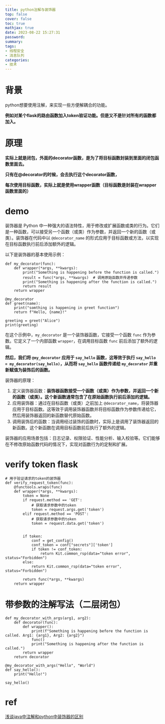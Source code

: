 ```yaml
---
title: python注解与装饰器
top: false
cover: false
toc: true
mathjax: true
date: 2023-08-22 15:27:31
password:
summary:
tags:
- 线程安全
- 消息队列
categories:
- 技术
---
```




# 背景

python想要使用注解，来实现一些方便解耦合的功能。

**例如对某个flask的路由函数加入token验证功能。但是又不是针对所有的函数都加入。**



# 原理

**实际上就是闭包，外面的decorator函数，是为了将目标函数封装到里面的闭包函数里面去。**

**只有在@decorator的时候，会去执行这个decorator函数，**

**每次使用目标函数，实际上就是使用wrapper函数（目标函数是封装在wrapper函数里面的）**



# demo

装饰器是 Python 中一种强大的语法特性，用于修改或扩展函数或类的行为。它们是一种函数，可以接受另一个函数（或类）作为参数，并返回一个新的函数（或类）。装饰器在代码中以 `@decorator_name` 的形式应用于目标函数或方法，以实现在目标函数执行前后添加额外的逻辑。

以下是装饰器的基本使用示例：

```
def my_decorator(func):
    def wrapper(*args, **kwargs):
        print("Something is happening before the function is called.")
        result = func(*args, **kwargs)  # 调用原始函数并传递参数
        print("Something is happening after the function is called.")
        return result
    return wrapper

@my_decorator
def greet(name):
    print("somthing is happening in greet function")
    return f"Hello, {name}!"

greeting = greet("Alice")
print(greeting)

```

在这个示例中，`my_decorator` 是一个装饰器函数，它接受一个函数 `func` 作为参数。它定义了一个内部函数 `wrapper`，在调用目标函数 `func` 前后添加了额外的逻辑。



**然后，我们将 `@my_decorator` 应用于 `say_hello` 函数，这等效于执行 `say_hello = my_decorator(say_hello)`，从而将 `say_hello` 函数传递给 `my_decorator` 并重新赋值为装饰后的函数。**

装饰器的原理：

1. 定义装饰器函数：**装饰器函数接受一个函数（或类）作为参数，并返回一个新的函数（或类）。这个新函数通常包含了在原始函数执行前后添加的逻辑。**
2. 应用装饰器：通过在目标函数（或类）之前加上 `@decorator_name`，将装饰器应用于目标函数。这等效于调用装饰器函数并将目标函数作为参数传递给它，然后用装饰器返回的新函数替代原始函数。
3. 调用装饰后的函数：当调用经过装饰的函数时，实际上是调用了装饰器返回的新函数。这个新函数在调用目标函数前后执行了额外的逻辑。

装饰器的应用场景包括：日志记录、权限验证、性能分析、输入校验等。它们能够在不修改原始函数代码的情况下，实现对函数行为的定制和扩展。





# verify token flask

```
# 用于验证请求的token的装饰器
def verify_request_token(func):
    @functools.wraps(func)
    def wrapper(*args, **kwargs):
        token = None
        if request.method == 'GET':
            # 获取请求参数中的token
            token = request.args.get('token')
        elif request.method == 'POST':
            # 获取请求参数中的token
            token = request.data.get('token')


        if token:
            conf = get_config()
            conf_token = conf["secrets"]['token']
            if token != conf_token:
                return Kit.common_rsp(data="token error", status="Forbidden")
        else:
            return Kit.common_rsp(data="token error", status="Forbidden")
        
        return func(*args, **kwargs)
    return wrapper

```



# 带参数的注解写法（二层闭包）

```
def my_decorator_with_args(arg1, arg2):
    def decorator(func):
        def wrapper():
            print(f"Something is happening before the function is called. Arg1: {arg1}, Arg2: {arg2}")
            func()
            print("Something is happening after the function is called.")
        return wrapper
    return decorator

@my_decorator_with_args("Hello", "World")
def say_hello():
    print("Hello!")

say_hello()
```







# ref

[浅谈java中注解和python中装饰器的区别](https://blog.csdn.net/a__int__/article/details/108279340)


